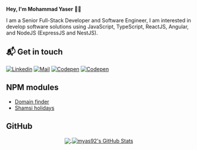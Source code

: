 **Hey, I'm Mohammad Yaser** 👋🏻

I am a Senior Full-Stack Developer and Software Engineer, 
I am interested in develop software solutions using JavaScript, TypeScript, ReactJS, Angular, and NodeJS (ExpressJS and NestJS).




## 📬 Get in touch
[![Linkedin](https://img.shields.io/badge/LinkedIn-Yaser%20Ahmadi-blue?logo=Linkedin&logoColor=blue&labelColor=black)](https://www.linkedin.com/in/mohammadyaserahmadi/) [![Mail](https://img.shields.io/badge/Gmail-m.y.ahmadi22@gmail.com-red?logo=gmail&logoColor=white&labelColor=D14836)](mailto:m.y.ahmadi22@gmail.com) [![Codepen](https://img.shields.io/badge/Codewars-Yaser%20Ahmadi-maroon?logo=codewars&logoColor=maroon&labelColor=black)](https://www.codewars.com/users/yaserahmadi)
 [![Codepen](https://img.shields.io/badge/Stackoverflow-Yaser%20Ahmadi-FE7A16?logo=stack-overflow&logoColor=FE7A16&labelColor=black)](https://stackoverflow.com/users/9689193/yaser-ahmadi)
<br>




## NPM modules

- [Domain finder](https://www.npmjs.com/package/domain-finder)
- [Shamsi holidays](https://www.npmjs.com/package/shamsi-holidays)

## GitHub
<p align='center'>
  <a href="https://github.com/myas92/myas92">
  <img align="center" src="https://github-readme-stats.vercel.app/api/top-langs/?username=myas92&hide=java,html&title_color=000000&text_color=000000" />
</a>

<a href="https://github.com/myas92/myas92">
  <img align="center" src="https://github-readme-stats.vercel.app/api?username=myas92&show_icons=true&line_height=27&count_private=true&title_color=000000&text_color=000000&icon_color=FAC051" alt="myas92's GitHub Stats" />
</a>
 </p>
